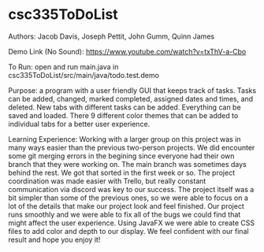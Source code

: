 # csc335ToDoList
Authors: Jacob Davis, Joseph Pettit, John Gumm, Quinn James

Demo Link (No Sound): https://www.youtube.com/watch?v=txThV-a-Cbo

To Run: open and run main.java in csc335ToDoList/src/main/java/todo.test.demo

Purpose: a program with a user friendly GUI that keeps track of tasks. Tasks can be added, changed, marked completed, assigned dates and times, and deleted. New tabs with different tasks can be added. Everything can be saved and loaded. There 9 different color themes that can be added to individual tabs for a better user experience.

Learning Experience: Working with a larger group on this project was in many ways easier than the previous two-person projects. We did encounter some git merging errors in the begining since everyone had their own branch that they were working on. The main branch was sometimes days behind the rest. We got that sorted in the first week or so. The project coordination was made easier with Trello, but really constant communication via discord was key to our success. The project itself was a bit simpler than some of the previous ones, so we were able to focus on a lot of the details that make our project look and feel finished. Our project runs smoothly and we were able to fix all of the bugs we could find that might affect the user experience. Using JavaFX we were able to create CSS files to add color and depth to our display. We feel confident with our final result and hope you enjoy it!
